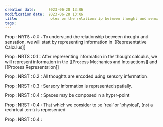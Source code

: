 ```yaml
---
creation date:		2023-06-28 13:06
modification date:	2023-06-28 13:06
title: 				notes on the relationship between thought and sensation
tags:
---
```

Prop : NRTS : 0.0 : To understand the relationship between thought and sensation, we will start by representing information in [[Representative Calculus]]

Prop : NRTS : 0.1 : After representing information in the thought calculus, we will represent information in the [[Process Mechanics and Interactions]] and [[Process Representation]]

Prop : NRST : 0.2 : All thoughts are encoded using sensory information.

Prop : NRST : 0.3 : Sensory information is represented spatially.

Prop : NRST : 0.4 : Spaces may be composed in a hyper-point 

Prop : NRST : 0.4 : That which we consider to be 'real' or 'physical', (not a technical term) is represented 

Prop : NRST : 0.4 : 